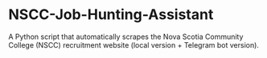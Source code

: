 # NSCC-Job-Hunting-Assistant
A Python script that automatically scrapes the Nova Scotia Community College (NSCC) recruitment website (local version + Telegram bot version).
